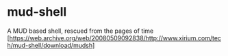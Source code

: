 # mud-shell
A MUD based shell, rescued from the pages of time [https://web.archive.org/web/20080509092838/http://www.xirium.com/tech/mud-shell/download/mudsh]
